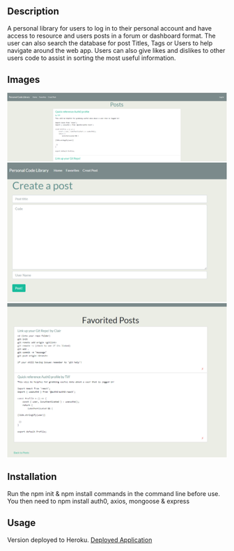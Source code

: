 ## Description 

A personal library for users to log in to their personal account and have access to resource and users posts in a forum or dashboard format. 
The user can also search the database for post Titles, Tags or Users to help navigate around the web app. Users can also give likes and dislikes 
to other users code to assist in sorting the most useful information.

## Images
![GitHub demo image](/images/Demo1.png)
![GitHub demo image](/images/Demo2.png)
![GitHub demo image](/images/Demo3.png)

## Installation 

Run the npm init & npm install commands in the command line before use. You then need to npm install auth0, axios, mongoose & express
 
## Usage

Version deployed to Heroku.
[Deployed Application](https://personalcodelibrary.herokuapp.com/)
